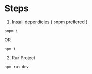 

# Steps

1. Install dependicies ( pnpm preffered )

``` 
pnpm i 
```

OR

``` 
npm i 
```

2. Run Project 

``` 
npm run dev 
```
